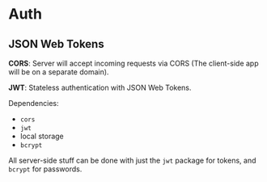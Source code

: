 # Auth
## JSON Web Tokens

**CORS**: Server will accept incoming requests via CORS (The client-side app will be on a separate domain).

**JWT**: Stateless authentication with JSON Web Tokens.

Dependencies:

* `cors`
* `jwt`
* local storage
* `bcrypt`

All server-side stuff can be done with just the `jwt` package for tokens, and `bcrypt` for passwords.

